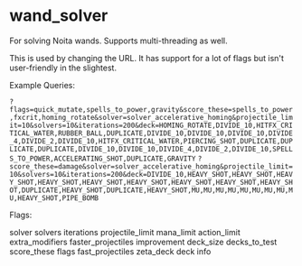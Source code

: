 # wand_solver
For solving Noita wands. Supports multi-threading as well.

This is used by changing the URL. It has support for a lot of flags but isn't user-friendly in the slightest.

Example Queries:

```?flags=quick_mutate,spells_to_power,gravity&score_these=spells_to_power,fxcrit,homing_rotate&solver=solver_accelerative_homing&projectile_limit=10&solvers=10&iterations=200&deck=HOMING_ROTATE,DIVIDE_10,HITFX_CRITICAL_WATER,RUBBER_BALL,DUPLICATE,DIVIDE_10,DIVIDE_10,DIVIDE_10,DIVIDE_4,DIVIDE_2,DIVIDE_10,HITFX_CRITICAL_WATER,PIERCING_SHOT,DUPLICATE,DUPLICATE,DUPLICATE,DIVIDE_10,DIVIDE_10,DIVIDE_4,DIVIDE_2,DIVIDE_10,SPELLS_TO_POWER,ACCELERATING_SHOT,DUPLICATE,GRAVITY```
```?score_these=damage&solver=solver_accelerative_homing&projectile_limit=10&solvers=10&iterations=200&deck=DIVIDE_10,HEAVY_SHOT,HEAVY_SHOT,HEAVY_SHOT,HEAVY_SHOT,HEAVY_SHOT,HEAVY_SHOT,HEAVY_SHOT,HEAVY_SHOT,HEAVY_SHOT,DUPLICATE,HEAVY_SHOT,DUPLICATE,HEAVY_SHOT,MU,MU,MU,MU,MU,MU,MU,MU,MU,HEAVY_SHOT,PIPE_BOMB```

Flags:

solver
solvers
iterations
projectile_limit
mana_limit
action_limit
extra_modifiers
faster_projectiles
improvement
deck_size
decks_to_test
score_these
flags
fast_projectiles
zeta_deck
deck
info
